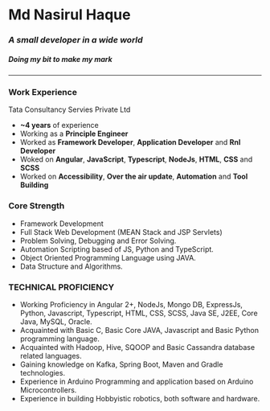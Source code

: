 # Md Nasirul Haque
### _A small developer in a wide world_
##### _Doing my bit to make my mark_
---
### **Work Experience**
Tata Consultancy Servies Private Ltd
* **~4 years** of experience
* Working as a **Principle Engineer**
* Worked as **Framework Developer**, **Application Developer** and **RnI Developer**
* Woked on **Angular**, **JavaScript**, **Typescript**, **NodeJs**, **HTML**, **CSS** and **SCSS**
* Worked on **Accessibility**, **Over the air update**, **Automation** and **Tool Building**

### **Core Strength**
* Framework Development
* Full Stack Web Development (MEAN Stack and JSP Servlets)
* Problem Solving, Debugging and Error Solving.
* Automation Scripting based of JS, Python and TypeScript.
* Object Oriented Programming Language using JAVA.
* Data Structure and Algorithms.

### **TECHNICAL PROFICIENCY**
* 	Working Proficiency in Angular 2+, NodeJs, Mongo DB, ExpressJs, Python, Javascript, Typescript, HTML, CSS, SCSS, Java SE, J2EE, Core Java, MySQL, Oracle.
* 	Acquainted with Basic C, Basic Core JAVA, Javascript and Basic Python programming language.
* 	Acquainted with Hadoop, Hive, SQOOP and Basic Cassandra database related languages.
* 	Gaining knowledge on Kafka, Spring Boot, Maven and Gradle technologies.
* 	Experience in Arduino Programming and application based on Arduino Microcontrollers.
* 	Experience in building Hobbyistic robotics, both software and hardware.
